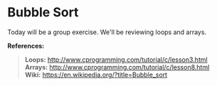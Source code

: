 # Bubble Sort

Today will be a group exercise. We'll be reviewing loops and arrays.

**References:**

> **Loops:** http://www.cprogramming.com/tutorial/c/lesson3.html  
> **Arrays:** http://www.cprogramming.com/tutorial/c/lesson8.html  
> **Wiki:** https://en.wikipedia.org/?title=Bubble_sort
